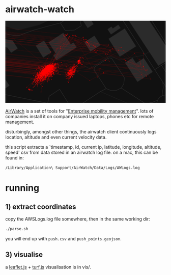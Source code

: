 # airwatch-watch

!["airwatch points"](https://raw.githubusercontent.com/phil8192/airwatch-watch/master/points.png "airwatch points") 

[AirWatch](https://air-watch.com/) is a set of tools for "[Enterprise mobility management](https://en.wikipedia.org/wiki/AirWatch)".
lots of companies install it on company issued laptops, phones etc for remote management.

disturbingly, amongst other things, the airwatch client continuously logs location, altitude and even current velocity data.

this script extracts a `timestamp, id, current ip, latitude, longitude, altitude, speed' csv from data stored
in an airwatch log file. on a mac, this can be found in:

```
/Library/Application\ Support/AirWatch/Data/Logs/AWLogs.log
```  

# running

## 1) extract coordinates

copy the AWSLogs.log file somewhere, then in the same working dir:

```bash
./parse.sh
```

you will end up with `push.csv` and `push_points.geojson`.

## 3) visualise

a [leaflet.js](https://github.com/Leaflet/Leaflet) + [turf,js](https://github.com/Turfjs/turf) visualisation is in vis/. 
